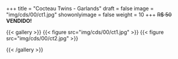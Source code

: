 +++
title = "Cocteau Twins - Garlands"
draft = false
image = "img/cds/00/ct1.jpg"
showonlyimage = false
weight = 10
+++
<span class="sold">~~R$ 50~~</span> **VENDIDO!**

<!--more-->


{{< gallery >}}
{{< figure src="img/cds/00/ct1.jpg" >}}
{{< figure src="img/cds/00/ct2.jpg" >}}


{{< /gallery >}}